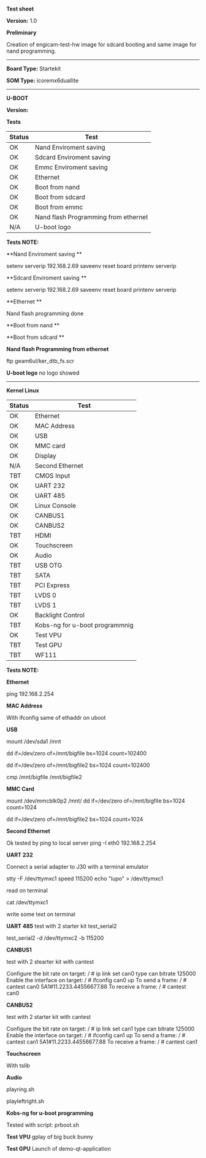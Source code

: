 **Test sheet**

**Version:** 1.0


**Preliminary**

Creation of engicam-test-hw image for sdcard booting and same image for nand programming.

--------------------------------------------------------------------------------------------------------

**Board Type:** Startekit

**SOM Type:**  icoremx6duallite

--------------------------------------------------------------------------------------------------------

**U-BOOT**

**Version:**

**Tests**

| Status  |  Test |
|---------|-------|
| OK    |Nand Enviroment saving   |
| OK    |Sdcard  Enviroment saving |
| OK    |Emmc  Enviroment saving |
| OK    |Ethernet  |
| OK    |Boot from nand   |
| OK    |Boot from sdcard  |
| OK    |Boot from emmc  |
| OK    |Nand flash Programming from ethernet   |
| N/A   |U-boot logo   |


**Tests NOTE:**

**Nand Enviroment saving  **

setenv serverip 192.168.2.69
saveenv
reset board
printenv  serverip

**Sdcard  Enviroment saving **

setenv serverip 192.168.2.69
saveenv
reset board
printenv  serverip

**Ethernet **

Nand flash programming done

**Boot from nand **

**Boot from sdcard **

**Nand flash Programming from ethernet**

ftp geam6ul/ker_dtb_fs.scr

**U-boot logo**
no logo showed

--------------------------------------------------------------------------------------------------------
**Kernel Linux**

| Status  |  Test |
|---------|-------|
|OK |Ethernet|
|OK |MAC Address|
|OK |USB|
|OK |MMC card|
|OK |Display|
|N/A |Second Ethernet|
|TBT |CMOS Input|
|OK  |UART 232|
|OK  |UART 485|
|OK  |Linux Console|
|OK  |CANBUS1|
|OK  |CANBUS2|
|TBT |HDMI|
|OK  |Touchscreen|
|OK  |Audio|
|TBT |USB  OTG|
|TBT |SATA|
|TBT |PCI Express|
|TBT |LVDS 0|
|TBT |LVDS 1|
|OK  |Backlight Control|
|TBT |Kobs-ng for u-boot programmnig|
|OK  |Test VPU| (da mettere cma a 128MB)
|TBT |Test GPU|
|TBT |WF111|

**Tests NOTE:**

**Ethernet**

ping 192.168.2.254

**MAC Address**

With ifconfig same of ethaddr on uboot

**USB**

mount /dev/sda1 /mnt

dd if=/dev/zero of=/mnt/bigfile bs=1024 count=102400

dd if=/dev/zero of=/mnt/bigfile2 bs=1024 count=102400

cmp /mnt/bigfile /mnt/bigfile2

**MMC Card**

 mount /dev/mmcblk0p2 /mnt/
dd if=/dev/zero of=/mnt/bigfile bs=1024 count=1024

dd if=/dev/zero of=/mnt/bigfile2 bs=1024 count=1024

**Second Ethernet**

Ok tested by ping to local server
ping -I eth0 192.168.2.254

**UART 232**

Connect a serial adapter to J30 with a terminal emulator

stty -F /dev/ttymxc1 speed 115200
echo "lupo" > /dev/ttymxc1

read on terminal

cat /dev/ttymxc1

write some text on terminal

**UART 485**
test with 2 starter kit test_serial2

test_serial2 -d /dev/ttymxc2 -b 115200


**CANBUS1**

test with 2 stearter kit with cantest

 Configure the bit rate on target:
/ # ip link set can0 type can bitrate 125000
 Enable the interface on target:
/ # ifconfig can0 up
 To send a frame:
/ # cantest can0 5A1#11.2233.44556677.88
 To receive a frame:
/ # cantest can0

**CANBUS2**

test with 2 starter kit with cantest

 Configure the bit rate on target:
/ # ip link set can1 type can bitrate 125000
 Enable the interface on target:
/ # ifconfig can1 up
 To send a frame:
/ # cantest can1 5A1#11.2233.44556677.88
 To receive a frame:
/ # cantest can1

**Touchscreen**

With tslib

**Audio**

playring.sh

playleftright.sh

**Kobs-ng for u-boot programming**

Tested with script: prboot.sh

**Test VPU**
gplay of big buck bunny

**Test GPU**
Launch of demo-qt-application
